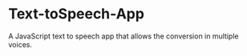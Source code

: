 # Text-toSpeech-App
A JavaScript text to speech app that allows the conversion in multiple voices.
 
